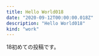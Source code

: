 ```yaml
---
title: Hello World018
date: "2020-09-12T00:00:00.018Z"
description: "Hello World018"
kind: "work"
---
```


18初めての投稿です。